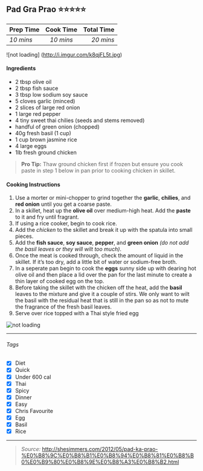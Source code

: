 ## Pad Gra Prao :star::star::star::star::star:
| Prep Time  | Cook Time    | Total Time  |
| ---------- |:------------:| -----------:|
|  *10 mins* | *10 mins*| *20 mins*   |

![not loading] (http://i.imgur.com/k8qjFL5t.jpg)

#### Ingredients

* 2 tbsp olive oil
* 2 tbsp fish sauce
* 3 tbsp low sodium soy sauce
* 5 cloves garlic (minced)
* 2 slices of large red onion
* 1 large red pepper
* 4 tiny sweet thai chilies (seeds and stems removed)
* handful of green onion (chopped)
* 40g fresh basil (1 cup)
* 1 cup brown jasmine rice
* 4 large eggs
* 1lb fresh ground chicken

> **Pro Tip:** Thaw ground chicken first if frozen but ensure you cook paste in step 1 below in pan prior to cooking chicken in skillet.


#### Cooking Instructions

1. Use a morter or mini-chopper to grind together the **garlic**, **chilies**, and **red onion** until you get a coarse paste.
2. In a skillet, heat up the **olive oil** over medium-high heat. Add the **paste** to it and fry until fragrant.
3. If using a rice cooker, begin to cook rice.
4. Add the *chicken* to the skillet and break it up with the spatula into small pieces.
5. Add the **fish sauce**, **soy sauce**, **pepper**, and **green onion** *(do not add the basil leaves or they will wilt too much)*.
6. Once the meat is cooked through, check the amount of liquid in the skillet. If it’s too dry, add a little bit of water or sodium-free broth.
7. In a seperate pan begin to cook the **eggs** sunny side up with dearing hot olive oil and then place a lid over the pan for the last minute to create a thin layer of cooked egg on the top.
8. Before taking the skillet with the chicken off the heat, add the **basil** leaves to the mixture and give it a couple of stirs. We only want to wilt the basil with the residual heat that is still in the pan so as not to mute the fragrance of the fresh basil leaves.
9. Serve over rice topped with a Thai style fried egg


![not loading](http://i.imgur.com/L2Q0lS9l.png)

---

###### Tags
- [x] Diet
- [x] Quick
- [x] Under 600 cal
- [x] Thai
- [x] Spicy
- [x] Dinner
- [x] Easy
- [x] Chris Favourite
- [x] Egg
- [x] Basil
- [x] Rice

---

>*Source:* http://shesimmers.com/2012/05/pad-ka-prao-%E0%B8%9C%E0%B8%B1%E0%B8%94%E0%B8%81%E0%B8%B0%E0%B9%80%E0%B8%9E%E0%B8%A3%E0%B8%B2.html
